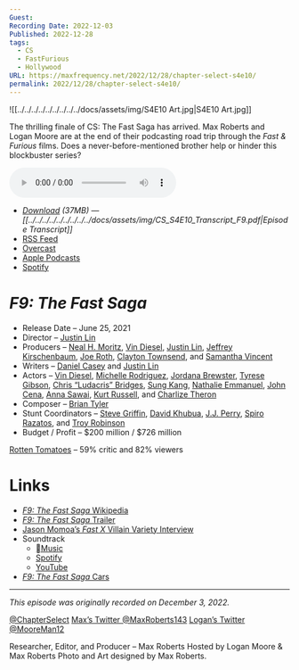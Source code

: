 ```yaml
---
Guest: 
Recording Date: 2022-12-03
Published: 2022-12-28
tags:
  - CS
  - FastFurious
  - Hollywood
URL: https://maxfrequency.net/2022/12/28/chapter-select-s4e10/
permalink: 2022/12/28/chapter-select-s4e10/
---
```

![[../../../../../../../../../docs/assets/img/S4E10 Art.jpg|S4E10 Art.jpg]]

The thrilling finale of CS: The Fast Saga has arrived. Max Roberts and Logan Moore are at the end of their podcasting road trip through the *Fast & Furious* films. Does a never-before-mentioned brother help or hinder this blockbuster series?

<audio controls>
  <source src="https://traffic.libsyn.com/chapterselectpod/CS_S4E10_Final.mp3">
</audio>

- *[Download](https://traffic.libsyn.com/chapterselectpod/CS_S4E10_Final.mp3) (37MB)  — [[../../../../../../../../../docs/assets/img/CS_S4E10_Transcript_F9.pdf|Episode Transcript]]*
- [RSS Feed](https://chapterselectpod.libsyn.com/rss)
- [Overcast](https://overcast.fm/itunes1568777352/chapter-select)
- [Apple Podcasts](https://podcasts.apple.com/us/podcast/chapter-select/id1568777352)
- [Spotify](https://open.spotify.com/show/4f1TLZXbwtSX7uHROe9KlS)

# *F9: The Fast Saga*

- Release Date – June 25, 2021
- Director – [Justin Lin](https://en.wikipedia.org/wiki/Justin_Lin)
- Producers – [Neal H. Moritz](https://en.wikipedia.org/wiki/Neal_H._Moritz), [Vin Diesel](https://en.wikipedia.org/wiki/Vin_Diesel), [Justin Lin](https://en.wikipedia.org/wiki/Justin_Lin), [Jeffrey Kirschenbaum](https://en.wikipedia.org/wiki/Jeff_Kirschenbaum), [Joe Roth](https://en.wikipedia.org/wiki/Joe_Roth), [Clayton Townsend](https://en.wikipedia.org/wiki/Clayton_Townsend), and [Samantha Vincent](https://www.imdb.com/name/nm2176972/)
- Writers – [Daniel Casey](https://en.wikipedia.org/wiki/Daniel_Casey_(screenwriter)) and [Justin Lin](https://en.wikipedia.org/wiki/Justin_Lin)
- Actors – [Vin Diesel](https://en.wikipedia.org/wiki/Vin_Diesel), [Michelle Rodriguez](https://en.wikipedia.org/wiki/Michelle_Rodriguez), [Jordana Brewster](https://en.wikipedia.org/wiki/Jordana_Brewster), [Tyrese Gibson](https://en.wikipedia.org/wiki/Tyrese_Gibson), [Chris “Ludacris” Bridges](https://en.wikipedia.org/wiki/Ludacris), [Sung Kang](https://en.wikipedia.org/wiki/Sung_Kang), [Nathalie Emmanuel](https://en.wikipedia.org/wiki/Nathalie_Emmanuel), [John Cena](https://en.wikipedia.org/wiki/John_Cena), [Anna Sawai](https://en.wikipedia.org/wiki/Anna_Sawai), [Kurt Russell](https://en.wikipedia.org/wiki/Kurt_Russell), and [Charlize Theron](https://en.wikipedia.org/wiki/Charlize_Theron)
- Composer – [Brian Tyler](https://en.wikipedia.org/wiki/Brian_Tyler)
- Stunt Coordinators – [Steve Griffin](https://www.imdb.com/name/nm0341363/), [David Khubua](https://www.imdb.com/name/nm11140298/), [J.J. Perry](https://www.imdb.com/name/nm0675102/), [Spiro Razatos](https://www.imdb.com/name/nm0713610/), and [Troy Robinson](https://www.imdb.com/name/nm0733162/)
- Budget / Profit – $200 million / $726 million

[Rotten Tomatoes](https://www.rottentomatoes.com/m/f9) – 59% critic and 82% viewers
# Links

- [*F9: The Fast Saga* Wikipedia](https://en.wikipedia.org/wiki/F9_(film))
- [*F9: The Fast Saga* Trailer](https://youtu.be/aSiDu3Ywi8E)
- [Jason Momoa’s *Fast X* Villain Variety Interview](https://variety.com/2022/film/news/jason-momoa-fast-furious-10-villain-aquaman-2-see-apple-1235348974/)
- Soundtrack
	- [Music](https://music.apple.com/us/album/f9-the-fast-saga-original-motion-picture-soundtrack/1569423035)
	- [Spotify](https://open.spotify.com/album/3jNtGXZCYDosZxKyi5BnsU)
	- [YouTube](https://youtube.com/playlist?list=OLAK5uy_m7wEFStCbiko2BwB9sCEfoxEwlsR-bZtI&feature=share)
- [*F9: The Fast Saga* Cars](https://fastandfurious.fandom.com/wiki/Category:Fast_%26_Furious_9_Cars)

---
*This episode was originally recorded on December 3, 2022.*

[@ChapterSelect](https://www.twitter.com/chapterselect)
[Max’s Twitter @MaxRoberts143](https://www.twitter.com/maxroberts143)
[Logan’s Twitter @MooreMan12](https://www.twitter.com/mooreman12)

Researcher, Editor, and Producer – Max Roberts
Hosted by Logan Moore & Max Roberts
Photo and Art designed by Max Roberts.